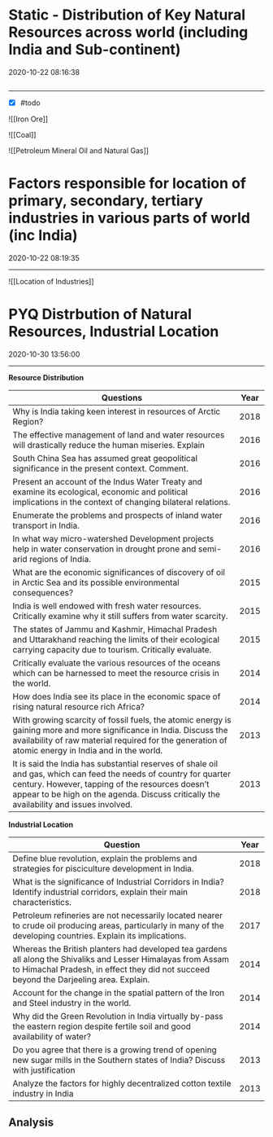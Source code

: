 # Static - Distribution of Key Natural Resources across world (including India and Sub-continent)
2020-10-22 08:16:38
```toc
```
---
- [x] #todo

![[Iron Ore]]

![[Coal]]

![[Petroleum Mineral Oil and Natural Gas]]








# Factors responsible for location of primary, secondary, tertiary industries in various parts of world (inc India)
2020-10-22 08:19:35
            
---
![[Location of Industries]]




# PYQ Distrbution of Natural Resources, Industrial Location
2020-10-30 13:56:00
            
---


**Resource Distribution**

| Questions                                                                                                                                                                                                                                                                | Year |
| ------------------------------------------------------------------------------------------------------------------------------------------------------------------------------------------------------------------------------------------------------------------------ | ---- |
| Why is India   taking keen interest in resources of Arctic Region?                                                                                                                                                                                                       | 2018 |
| The effective   management of land and water resources will drastically reduce the human   miseries. Explain                                                                                                                                                             | 2016 |
| South China Sea   has assumed great geopolitical significance in the present context. Comment.                                                                                                                                                                           | 2016 |
| Present an account   of the Indus Water Treaty and examine its ecological, economic and political   implications in the context of changing bilateral relations.                                                                                                         | 2016 |
| Enumerate the   problems and prospects of inland water transport in India.                                                                                                                                                                                               | 2016 |
| In what way   micro-watershed Development projects help in water conservation in drought   prone and semi-arid regions of India.                                                                                                                                         | 2016 |
| What are the   economic significances of discovery of oil in Arctic   Sea and its possible environmental consequences?                                                                                                                                                   | 2015 |
| India is well   endowed with fresh water resources. Critically examine why it still suffers   from water scarcity.                                                                                                                                                       | 2015 |
| The states of   Jammu and Kashmir, Himachal Pradesh and Uttarakhand reaching the limits of   their ecological carrying capacity due to tourism. Critically evaluate.                                                                                                     | 2015 |
| Critically   evaluate the various resources of the oceans which can be harnessed to meet   the resource crisis in the world.                                                                                                                                             | 2014 |
| How does India see   its place in the economic space of rising natural resource rich Africa?                                                                                                                                                                             | 2014 |
| With growing   scarcity of fossil fuels, the atomic energy is gaining more and more   significance in India. Discuss the availability of raw material required for   the generation of atomic energy in India and in the world.                                          | 2013 |
| It is said the   India has substantial reserves of shale oil and gas, which can feed the needs   of country for quarter century. However, tapping of the resources doesn’t   appear to be high on the agenda. Discuss critically the availability and   issues involved. | 2013 |


**Industrial Location**


| Question                                                                                                                                                                                                                 | Year |
| ------------------------------------------------------------------------------------------------------------------------------------------------------------------------------------------------------------------------ | ---- |
| Define blue   revolution, explain the problems and strategies for pisciculture development   in India.                                                                                                                   | 2018 |
| What is the   significance of Industrial Corridors in India? Identify industrial corridors,   explain their main characteristics.                                                                                        | 2018 |
| Petroleum   refineries are not necessarily located nearer to crude oil producing areas,   particularly in many of the developing countries. Explain its implications.                                                    | 2017 |
| Whereas the   British planters had developed tea gardens all along the Shivaliks and            Lesser Himalayas   from Assam to Himachal Pradesh, in effect they did not succeed beyond the   Darjeeling area. Explain. | 2014 |
| Account for the   change in the spatial pattern of the Iron and Steel industry in the world.                                                                                                                             | 2014 |
| Why did the Green   Revolution in India virtually by-pass the eastern region despite fertile soil   and good availability of water?                                                                                      | 2014 |
| Do you agree that   there is a growing trend of opening new sugar mills in the Southern states of   India? Discuss with justification                                                                                    | 2013 |
| Analyze the   factors for highly decentralized cotton textile industry in India                                                                                                                                          | 2013 |



## Analysis